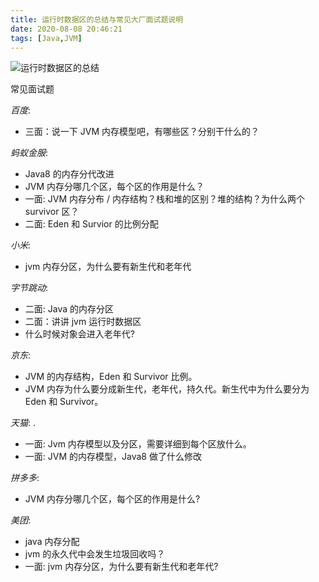 ```yaml
---
title: 运行时数据区的总结与常见大厂面试题说明
date: 2020-08-08 20:46:21
tags: [Java,JVM]
---
```


<!-- more -->

![运行时数据区的总结](运行时数据区的总结1.png)

常见面试题

*百度*:

* 三面：说一下 JVM 内存模型吧，有哪些区？分别干什么的？

*蚂蚁金服*:

* Java8 的内存分代改进
* JVM 内存分哪几个区，每个区的作用是什么？
* 一面: JVM 内存分布 / 内存结构？栈和堆的区别？堆的结构？为什么两个 survivor 区？
* 二面: Eden 和 Survior 的比例分配

*小米*:

* jvm 内存分区，为什么要有新生代和老年代

*字节跳动*:

* 二面: Java 的内存分区
* 二面：讲讲 jvm 运行时数据区
* 什么时候对象会进入老年代?

*京东*:

* JVM 的内存结构，Eden 和 Survivor 比例。
* JVM 内存为什么要分成新生代，老年代，持久代。新生代中为什么要分为 Eden 和 Survivor。

*天猫*: .

* 一面: Jvm 内存模型以及分区，需要详细到每个区放什么。
* 一面: JVM 的内存模型，Java8 做了什么修改

*拼多多*:

* JVM 内存分哪几个区，每个区的作用是什么?

*美团*:

* java 内存分配
* jvm 的永久代中会发生垃圾回收吗？
* 一面: jvm 内存分区，为什么要有新生代和老年代?
